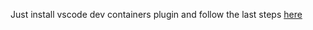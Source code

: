 Just install vscode dev containers plugin and follow the last steps [here](
https://docs.ros.org/en/humble/How-To-Guides/Setup-ROS-2-with-VSCode-and-Docker-Container.html)
